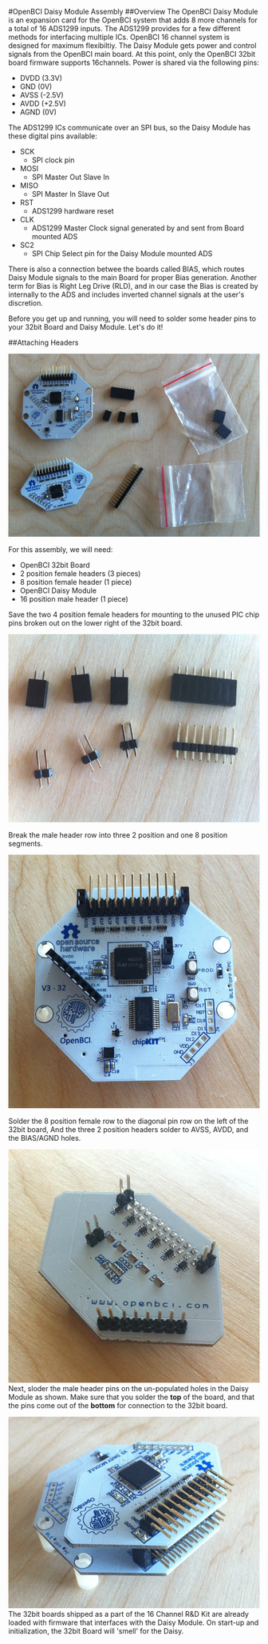 #OpenBCI Daisy Module Assembly
##Overview
The OpenBCI Daisy Module is an expansion card for the OpenBCI system that adds 8 more channels for a total of 16 ADS1299 inputs. The ADS1299 provides for a few different methods for interfacing multiple ICs. OpenBCI 16 channel system is designed for maximum flexibiltiy. The Daisy Module gets power and control signals from the OpenBCI main board. At this point, only the OpenBCI 32bit board firmware supports 16channels. Power is shared via the following pins:

* DVDD (3.3V)
* GND (0V)
* AVSS (-2.5V)
* AVDD (+2.5V)
* AGND (0V) 

 
The ADS1299 ICs communicate over an SPI bus, so the Daisy Module has these digital pins available:

* SCK
	* SPI clock pin
* MOSI
	* SPI Master Out Slave In
* MISO
	* SPI Master In Slave Out
* RST
	* ADS1299 hardware reset
* CLK
	* ADS1299 Master Clock signal generated by and sent from Board mounted ADS
* SC2
	* SPI Chip Select pin for the Daisy Module mounted ADS
	
There is also a connection betwee the boards called BIAS, which routes Daisy Module signals to the main Board for proper Bias generation. Another term for Bias is Right Leg Drive (RLD), and in our case the Bias is created by internally to the ADS and includes inverted channel signals at the user's discretion. 
	
	
Before you get up and running, you will need to solder some header pins to your 32bit Board and Daisy Module. Let's do it!

##Attaching Headers

![16 channel Kit Parts](../assets/images/DaisyKitParts.JPG)

For this assembly, we will need:

* OpenBCI 32bit Board
* 2 position female headers (3 pieces)
* 8 position female header (1 piece)
* OpenBCI Daisy Module
* 16 position male header (1 piece)

Save the two 4 position female headers for mounting to the unused PIC chip pins broken out on the lower right of the 32bit board.

![prepareHeaders](../assets/images/DaisyHeaders.jpg)

Break the male header row into three 2 position and one 8 position segments. 

![Female Headers On 32bit Board](../assets/images/FemalHeadersInstalled.jpg)

Solder the 8 position female row to the diagonal pin row on the left of the 32bit board, And the three 2 position headers solder to AVSS, AVDD, and the BIAS/AGND holes. 

![Male Headers on Daisy Module](../assets/images/Daisy_deadBug.jpg)
Next, sloder the male header pins on the un-populated holes in the Daisy Module as shown. Make sure that you solder the **top** of the board, and that the pins come out of the **bottom** for connection to the 32bit board. 

![Assembled 16 channel system](../assets/images/DaisyAssembled.JPG)
The 32bit boards shipped as a part of the 16 Channel R&D Kit are already loaded with firmware that interfaces with the Daisy Module. On start-up and initialization, the 32bit Board will 'smell' for the Daisy. 
